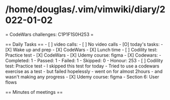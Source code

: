 # /home/douglas/.vim/vimwiki/diary/2022-01-02

= CodeWars challenges: C1P1F1S0H253 =

== Daily Tasks ==
    - [ ] video calls:
        - [ ] No video calls
    - [O] today's tasks:
		- [X] Wake up and prep
		- [X] CodeWars
		- [X] Lunch time
		- [ ] Codility test: Practice test
		- [X] CodeWars
		- [X] Udemy course: figma
	- [X] Codewars:
		- Completed: 1
		- Passed: 1
		- Failed: 1
		- Skipped: 0
		- Honour: 253
	- [ ] Codility test: Practice test
		- I skipped this test for today
		- Tried to use a codewars exercise as a test
		- but failed hopelessly
		- went on for almost 2hours
		- and wasn't making any progress
	- [X] Udemy course: figma
		- Section 6: User flows

== Minutes of meetings ==

